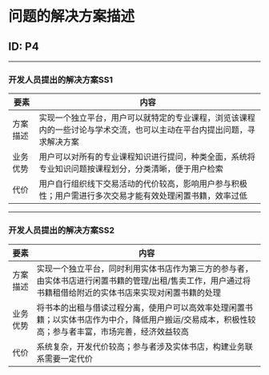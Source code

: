 # 问题的解决方案描述

## ID: P4

---

### 开发人员提出的解决方案SS1

| 要素 | 内容 |
| --- | --- |
| 方案描述 | 实现一个独立平台，用户可以就特定的专业课程，浏览该课程内的一些讨论与学术交流，也可以主动在平台内提出问题，寻求解决方案 |
| 业务优势 | 用户可以对所有的专业课程知识进行提问，种类全面，系统将专业知识问题按课程划分，分类清晰，便于用户检索|
| 代价 | 用户自行组织线下交易活动的代价较高，影响用户参与积极性；用户需进行多次交易才能有效处理闲置书籍，效率过低 |

---

### 开发人员提出的解决方案SS2

| 要素 | 内容 |
| --- | --- |
| 方案描述 | 实现一个独立平台，同时利用实体书店作为第三方的参与者，由实体书店进行闲置书籍的管理\/出租\/售卖工作，用户通过将书籍租借给附近的实体书店来实现对闲置书籍的处理 |
| 业务优势 | 将书本的出租与借读过程分离，使用户可以高效率处理闲置书籍；以实体书店作为中介，降低用户搬运\/交易成本，积极性较高；参与者丰富，市场完善，经济效益较高 |
| 代价 | 系统复杂，开发代价较高；参与者涉及实体书店，构建业务联系需要一定代价 |

